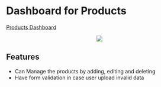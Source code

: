 # Dashboard for Products

<a href="https://r05323045.github.io/js-practice/">Products Dashboard</a>

<p align="center">
  <img src="image/demo.gif" />
</p>

## Features
- Can Manage the products by adding, editing and deleting
- Have form validation in case user upload invalid data
